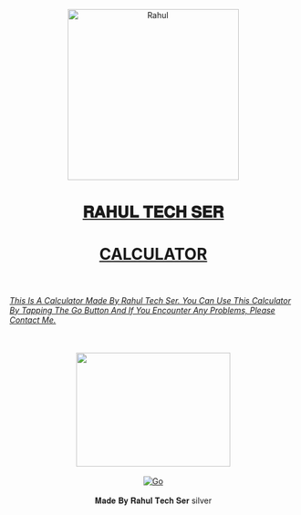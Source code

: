 <p align="center">  
  <a href="https://youtube.com/@rahultech009?si=QnNFf7OwRuLxbmzs">
    <img alt="Rahul" height="300" src="https://f.uguu.se/wEOLHZLU.jpg">
    <h1 align="center">𝐑𝐀𝐇𝐔𝐋 𝐓𝐄𝐂𝐇 𝐒𝐄𝐑</h1>



<h1 align="center">CALCULATOR</h1>


 <br>
<h6>This Is A Calculator Made By Rahul Tech Ser. You Can Use This Calculator By Tapping The Go Button And If You Encounter Any Problems, Please Contact Me.</h6>

<div align="center">
 <br>
 <img src="https://user-images.githubusercontent.com/34116562/54217627-00672b80-4512-11e9-8670-63cbed7a11bb.png" alt="" width="270" height="200">
 <br>
 <br>

<div align="center">
<a href='Link' target="_blank"><img alt='Go' src='https://img.shields.io/badge/Go-100000?style=for-the-badge&logo= live demo&logoColor=white&labelColor=red&color=silver'/></a>

<br>
<br>
𝐌𝐚𝐝𝐞 𝐁𝐲 𝐑𝐚𝐡𝐮𝐥 𝐓𝐞𝐜𝐡 𝐒𝐞𝐫
silver
